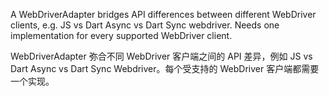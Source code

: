 A WebDriverAdapter bridges API differences between different WebDriver clients,
e.g. JS vs Dart Async vs Dart Sync webdriver.
Needs one implementation for every supported WebDriver client.

WebDriverAdapter 弥合不同 WebDriver 客户端之间的 API 差异，例如 JS vs Dart Async vs Dart Sync
Webdriver。每个受支持的 WebDriver 客户端都需要一个实现。